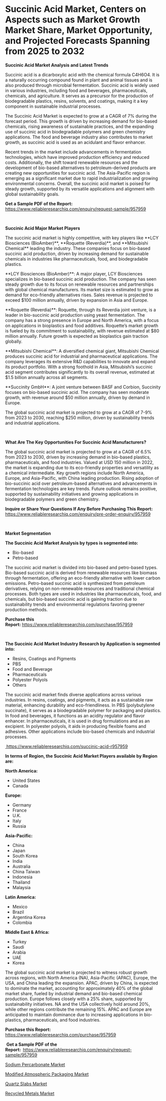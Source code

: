 <p><h1>Succinic Acid Market, Centers on Aspects such as Market Growth Market Share, Market Opportunity, and Projected Forecasts Spanning from 2025 to 2032</h1></p><p><strong>Succinic Acid Market Analysis and Latest Trends</strong></p>
<p><p>Succinic acid is a dicarboxylic acid with the chemical formula C4H6O4. It is a naturally occurring compound found in plant and animal tissues and is also produced through microbial fermentation. Succinic acid is widely used in various industries, including food and beverages, pharmaceuticals, chemicals, and agriculture. It serves as a precursor for the production of biodegradable plastics, resins, solvents, and coatings, making it a key component in sustainable industrial processes.</p><p>The Succinic Acid Market is expected to grow at a CAGR of 7% during the forecast period. This growth is driven by increasing demand for bio-based chemicals, rising awareness of sustainable practices, and the expanding use of succinic acid in biodegradable polymers and green chemistry applications. The food and beverage industry also contributes to market growth, as succinic acid is used as an acidulant and flavor enhancer.</p><p>Recent trends in the market include advancements in fermentation technologies, which have improved production efficiency and reduced costs. Additionally, the shift toward renewable resources and the development of bio-based alternatives to petroleum-derived products are creating new opportunities for succinic acid. The Asia-Pacific region is emerging as a significant market due to rapid industrialization and growing environmental concerns. Overall, the succinic acid market is poised for steady growth, supported by its versatile applications and alignment with global sustainability goals.</p></p>
<p><strong>Get a Sample PDF of the Report:&nbsp;</strong> <a href="https://www.reliableresearchiq.com/enquiry/request-sample/957959?utm_campaign=103&utm_medium=2&utm_source=Github&utm_content=ia&utm_term=26012025&utm_id=succinic-acid">https://www.reliableresearchiq.com/enquiry/request-sample/957959</a></p>
<p>&nbsp;</p>
<p><strong>Succinic Acid Major Market Players</strong></p>
<p><p>The succinic acid market is highly competitive, with key players like **LCY Biosciences (BioAmber)**, **Roquette (Reverdia)**, and **Mitsubishi Chemical** leading the industry. These companies focus on bio-based succinic acid production, driven by increasing demand for sustainable chemicals in industries like pharmaceuticals, food, and biodegradable plastics.</p><p>**LCY Biosciences (BioAmber)**: A major player, LCY Biosciences specializes in bio-based succinic acid production. The company has seen steady growth due to its focus on renewable resources and partnerships with global chemical manufacturers. Its market size is estimated to grow as demand for eco-friendly alternatives rises. Sales revenue is projected to exceed $100 million annually, driven by expansion in Asia and Europe.</p><p>**Roquette (Reverdia)**: Roquette, through its Reverdia joint venture, is a leader in bio-succinic acid production using yeast fermentation. The company has a strong presence in Europe and North America, with a focus on applications in bioplastics and food additives. Roquette’s market growth is fueled by its commitment to sustainability, with revenue estimated at $80 million annually. Future growth is expected as bioplastics gain traction globally.</p><p>**Mitsubishi Chemical**: A diversified chemical giant, Mitsubishi Chemical produces succinic acid for industrial and pharmaceutical applications. The company leverages its extensive R&D capabilities to innovate and expand its product portfolio. With a strong foothold in Asia, Mitsubishi’s succinic acid segment contributes significantly to its overall revenue, estimated at $1.5 billion annually across all segments.</p><p>**Succinity GmbH**: A joint venture between BASF and Corbion, Succinity focuses on bio-based succinic acid. The company has seen moderate growth, with revenue around $50 million annually, driven by demand in Europe.</p><p>The global succinic acid market is projected to grow at a CAGR of 7-9% from 2023 to 2030, reaching $250 million, driven by sustainability trends and industrial applications.</p></p>
<p>&nbsp;</p>
<p><strong>What Are The Key Opportunities For Succinic Acid Manufacturers?</strong></p>
<p><p>The global succinic acid market is projected to grow at a CAGR of 6.5% from 2023 to 2030, driven by increasing demand in bio-based plastics, pharmaceuticals, and food industries. Valued at USD 150 million in 2022, the market is expanding due to its eco-friendly properties and versatility as a chemical intermediate. Key growth regions include North America, Europe, and Asia-Pacific, with China leading production. Rising adoption of bio-succinic acid over petroleum-based alternatives and advancements in fermentation technologies are key trends. Future outlook remains positive, supported by sustainability initiatives and growing applications in biodegradable polymers and green chemistry.</p></p>
<p><strong>Inquire or Share Your Questions If Any Before Purchasing This Report:</strong> <a href="https://www.reliableresearchiq.com/enquiry/pre-order-enquiry/957959?utm_campaign=103&utm_medium=2&utm_source=Github&utm_content=ia&utm_term=26012025&utm_id=succinic-acid">https://www.reliableresearchiq.com/enquiry/pre-order-enquiry/957959</a></p>
<p>&nbsp;</p>
<p><strong>Market Segmentation</strong></p>
<p><strong>The Succinic Acid Market Analysis by types is segmented into:</strong></p>
<p><ul><li>Bio-based</li><li>Petro-based</li></ul></p>
<p><p>The succinic acid market is divided into bio-based and petro-based types. Bio-based succinic acid is derived from renewable resources like biomass through fermentation, offering an eco-friendly alternative with lower carbon emissions. Petro-based succinic acid is synthesized from petroleum derivatives, relying on non-renewable resources and traditional chemical processes. Both types are used in industries like pharmaceuticals, food, and chemicals, but bio-based succinic acid is gaining traction due to sustainability trends and environmental regulations favoring greener production methods.</p></p>
<p><strong>Purchase this Report:&nbsp;</strong><a href="https://www.reliableresearchiq.com/purchase/957959?utm_campaign=103&utm_medium=2&utm_source=Github&utm_content=ia&utm_term=26012025&utm_id=succinic-acid">https://www.reliableresearchiq.com/purchase/957959</a></p>
<p>&nbsp;</p>
<p><strong>The Succinic Acid Market Industry Research by Application is segmented into:</strong></p>
<p><ul><li>Resins, Coatings and Pigments</li><li>PBS</li><li>Food and Beverage</li><li>Pharmaceuticals</li><li>Polyester Polyols</li><li>Others</li></ul></p>
<p><p>The succinic acid market finds diverse applications across various industries. In resins, coatings, and pigments, it acts as a sustainable raw material, enhancing durability and eco-friendliness. In PBS (polybutylene succinate), it serves as a biodegradable polymer for packaging and plastics. In food and beverages, it functions as an acidity regulator and flavor enhancer. In pharmaceuticals, it is used in drug formulations and as an excipient. In polyester polyols, it aids in producing flexible foams and adhesives. Other applications include bio-based chemicals and industrial processes.</p></p>
<p><a href="https://www.reliableresearchiq.com/succinic-acid-r957959?utm_campaign=103&utm_medium=2&utm_source=Github&utm_content=ia&utm_term=26012025&utm_id=succinic-acid">&nbsp;https://www.reliableresearchiq.com/succinic-acid-r957959</a></p>
<p><strong>In terms of Region, the Succinic Acid Market Players available by Region are:</strong></p>
<p>
    <p> <strong> North America: </strong>
        <ul>
            <li>United States</li>
            <li>Canada</li>
        </ul>
        </p> 
    <p> <strong> Europe: </strong>
        <ul>
            <li>Germany</li>
            <li>France</li>
            <li>U.K.</li>
            <li>Italy</li>
            <li>Russia</li>
        </ul>
        </p> 
    <p> <strong> Asia-Pacific: </strong>
        <ul>
            <li>China</li>
            <li>Japan</li>
            <li>South Korea</li>
            <li>India</li>
            <li>Australia</li>
            <li>China Taiwan</li>
            <li>Indonesia</li>
            <li>Thailand</li>
            <li>Malaysia</li>
        </ul>
        </p> 
    <p> <strong> Latin America: </strong>
        <ul>
            <li>Mexico</li>
            <li>Brazil</li>
            <li>Argentina Korea</li>
            <li>Colombia</li>
        </ul>
        </p> 
    <p> <strong> Middle East & Africa: </strong>
        <ul>
            <li>Turkey</li>
            <li>Saudi</li>
            <li>Arabia</li>
            <li>UAE</li>
            <li>Korea</li>
        </ul>
    </p>
    </p>
<p><p>The global succinic acid market is projected to witness robust growth across regions, with North America (NA), Asia-Pacific (APAC), Europe, the USA, and China leading the expansion. APAC, driven by China, is expected to dominate the market, accounting for approximately 40% of the global market share, fueled by industrial demand and bio-based chemical production. Europe follows closely with a 25% share, supported by sustainability initiatives. NA and the USA collectively hold around 20%, while other regions contribute the remaining 15%. APAC and Europe are anticipated to maintain dominance due to increasing applications in bio-plastics, pharmaceuticals, and food industries.</p></p>
<p><strong>Purchase this Report: </strong><a href="https://www.reliableresearchiq.com/purchase/957959?utm_campaign=103&utm_medium=2&utm_source=Github&utm_content=ia&utm_term=26012025&utm_id=succinic-acid">https://www.reliableresearchiq.com/purchase/957959</a></p>
<p>&nbsp;<strong>Get a Sample PDF of the Report:&nbsp;&nbsp;</strong><a href="https://www.reliableresearchiq.com/enquiry/request-sample/957959?utm_campaign=103&utm_medium=2&utm_source=Github&utm_content=ia&utm_term=26012025&utm_id=succinic-acid">https://www.reliableresearchiq.com/enquiry/request-sample/957959</a></p>
<p><strong></strong></p>
<p><p><a href="https://github.com/jandedaboy1/Market-Research-Report-List-1/blob/main/sodium-percarbonate-market.md?utm_campaign=103&utm_medium=2&utm_source=Github&utm_content=ia&utm_term=26012025&utm_id=succinic-acid">Sodium Percarbonate Market</a></p><p><a href="https://github.com/vilehoaguy/Market-Research-Report-List-1/blob/main/modified-atmospheric-packaging-market.md?utm_campaign=103&utm_medium=2&utm_source=Github&utm_content=ia&utm_term=26012025&utm_id=succinic-acid">Modified Atmospheric Packaging Market</a></p><p><a href="https://github.com/sapsaidamary/Market-Research-Report-List-1/blob/main/quartz-slabs-market.md?utm_campaign=103&utm_medium=2&utm_source=Github&utm_content=ia&utm_term=26012025&utm_id=succinic-acid">Quartz Slabs Market</a></p><p><a href="https://github.com/djarixneoza/Market-Research-Report-List-1/blob/main/recycled-metals-market.md?utm_campaign=103&utm_medium=2&utm_source=Github&utm_content=ia&utm_term=26012025&utm_id=succinic-acid">Recycled Metals Market</a></p></p>